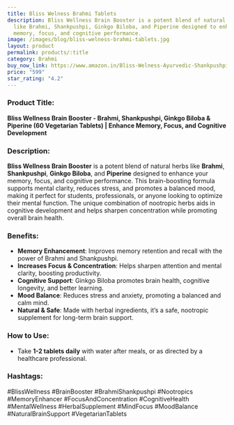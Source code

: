 ```yaml
---
title: Bliss Welness Brahmi Tablets
description: Bliss Wellness Brain Booster is a potent blend of natural herbs
  like Brahmi, Shankpushpi, Ginkgo Biloba, and Piperine designed to enhance your
  memory, focus, and cognitive performance.
image: /images/blog/bliss-welness-brahmi-tablets.jpg
layout: product
permalink: products/:title
category: Brahmi
buy_now_link: https://www.amazon.in/Bliss-Welness-Ayurvedic-Shankpushpi-Development/dp/B08G1F9TNG/ref=sr_1_25?crid=U72N30JP0KKO&tag=ayushmonk-21
price: "599"
star_rating: "4.2"
---
```

### Product Title:
**Bliss Wellness Brain Booster - Brahmi, Shankpushpi, Ginkgo Biloba & Piperine (60 Vegetarian Tablets) | Enhance Memory, Focus, and Cognitive Development**

### Description:
**Bliss Wellness Brain Booster** is a potent blend of natural herbs like **Brahmi**, **Shankpushpi**, **Ginkgo Biloba**, and **Piperine** designed to enhance your memory, focus, and cognitive performance. This brain-boosting formula supports mental clarity, reduces stress, and promotes a balanced mood, making it perfect for students, professionals, or anyone looking to optimize their mental function. The unique combination of nootropic herbs aids in cognitive development and helps sharpen concentration while promoting overall brain health.

### Benefits:
- **Memory Enhancement**: Improves memory retention and recall with the power of Brahmi and Shankpushpi.
- **Increases Focus & Concentration**: Helps sharpen attention and mental clarity, boosting productivity.
- **Cognitive Support**: Ginkgo Biloba promotes brain health, cognitive longevity, and better learning.
- **Mood Balance**: Reduces stress and anxiety, promoting a balanced and calm mind.
- **Natural & Safe**: Made with herbal ingredients, it’s a safe, nootropic supplement for long-term brain support.

### How to Use:
- Take **1-2 tablets daily** with water after meals, or as directed by a healthcare professional.

### Hashtags:
#BlissWellness #BrainBooster #BrahmiShankpushpi #Nootropics #MemoryEnhancer #FocusAndConcentration #CognitiveHealth #MentalWellness #HerbalSupplement #MindFocus #MoodBalance #NaturalBrainSupport #VegetarianTablets
